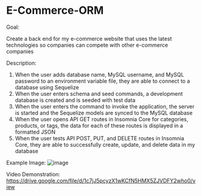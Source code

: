 # E-Commerce-ORM

Goal:

Create a back end for my e-commerce website that uses the latest technologies so companies can compete with other e-commerce companies

Description:

1. When the user adds database name, MySQL username, and MySQL password to an environment variable file, they are able to connect to a database using Sequelize
2. When the user enters schema and seed commands, a development database is created and is seeded with test data
3. When the user enters the command to invoke the application, the server is started and the Sequelize models are synced to the MySQL database
4. When the user opens API GET routes in Insomnia Core for categories, products, or tags, the data for each of these routes is displayed in a formatted JSON
5. When the user tests API POST, PUT, and DELETE routes in Insomnia Core, they are able to successfully create, update, and delete data in my database


Example Image:
![image](https://github.com/jeflynn135/E-Commerce-ORM/assets/158126448/92bd6964-5fad-4504-bf7d-ce11418be32b)


Video Demonstration:
https://drive.google.com/file/d/1c7jJ5pcyzX1wKCfN5HMX5ZJVDFY2who0/view 
